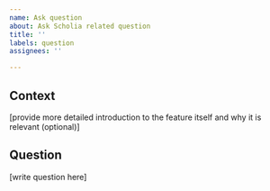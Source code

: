 ```yaml
---
name: Ask question
about: Ask Scholia related question
title: ''
labels: question
assignees: ''

---
```


## Context

[provide more detailed introduction to the feature itself and why it is relevant (optional)]

## Question
[write question here]

